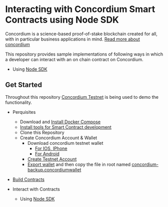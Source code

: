 # Interacting with Concordium Smart Contracts using Node SDK

Concordium is a science-based proof-of-stake blockchain created for all, with in particular business applications in mind. [Read more about concordium](https://www.concordium.com/about)

This repository provides sample implementations of following ways in which a developer can interact with an on chain contract on Concordium.

- Using [Node SDK](https://www.npmjs.com/package/@concordium/node-sdk)

## Get Started

Throughout this repository [Concordium Testnet](https://testnet.ccdscan.io/) is being used to demo the functionality.

- Perquisites

  - Download and [Install Docker Compose](https://docs.docker.com/compose/install/)
  - [Install tools for Smart Contract development](https://developer.concordium.software/en/mainnet/smart-contracts/guides/setup-tools.html#setup-tools)
  - Clone this Repository
  - Create Concordium Account & Wallet
    - Download concordium testnet wallet
      - [For IOS, IPhone](https://developer.concordium.software/en/mainnet/net/installation/downloads-testnet.html#ios)
      - [For Android](https://developer.concordium.software/en/mainnet/net/installation/downloads-testnet.html#android)
    - [Create Testnet Account](https://developer.concordium.software/en/mainnet/net/guides/create-account.html)
    - [Export wallet](https://developer.concordium.software/en/mainnet/net/guides/export-import.html#export-import) and then copy the file in root named [concordium-backup.concordiumwallet](./concordium-backup.concordiumwallet)

- [Build Contracts](./concordium-contracts/README.md)

- Interact with Contracts
  - Using [Node SDK](./node-cli/README.md)
